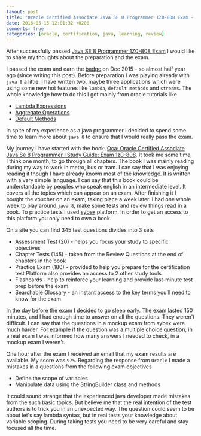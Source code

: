 ```yaml
---
layout: post
title: "Oracle Certified Associate Java SE 8 Programmer 1Z0-808 Exam - review"
date: 2016-05-15 12:01:32 +0200
comments: true
categories: [oracle, certification, java, learning, review]
---
```


After successfully passed [Java SE 8 Programmer 1Z0-808 Exam](https://education.oracle.com/pls/web_prod-plq-dad/db_pages.getpage?page_id=5001&get_params=p_exam_id:1Z0-808)
I would like to share my thoughts about the preparation and the exam. 

I passed the exam and earn the 
[badge](https://www.youracclaim.com/badges/58fa8011-f1da-4a68-846c-b869ee04012b/public_url) 
on Dec 2015 - so almost half year ago (since writing this post). 
Before preparation I was playing already with ``java 8`` a little. 
I have written two, maybe three applications which were using some 
new hot features like ``lambda``, ``default methods`` and ``streams``.
The whole knowledge how to do this I got mainly from oracle 
tutorials like

* [Lambda Expressions](https://docs.oracle.com/javase/tutorial/java/javaOO/lambdaexpressions.html)
* [Aggregate Operations](https://docs.oracle.com/javase/tutorial/collections/streams/index.html)
* [Default Methods](https://docs.oracle.com/javase/tutorial/java/IandI/defaultmethods.html)

In spite of my experience as a java programmer I decided to spend some 
time to learn more about ``java 8`` to ensure that I would really pass the exam.

My journey I have started with the book: [Oca: Oracle Certified Associate Java Se 8 Programmer I Study Guide: Exam 1z0-808](https://www.goodreads.com/book/show/23059696-oca?from_search=true&search_version=service).
It took me some time, I think one month, to go through all chapters.
The book I was mainly reading during my way to work in metro, bus or tram.
I can say that I was enjoying reading it though I have already known 
most of the knowledge. It is written with a very simple language. I can say
that this book could be understandable by peoples who speak english in an 
intermediate level. It covers all the topics which can appear on 
an exam. After finishing it I bought the voucher on an exam, taking place 
a week later. I had one whole week to play around ``java 8``, make some
tests and review things read in a book. To practice tests I used 
[sybex](https://sybextestbanks.wiley.com/public/) platform. In order to 
get an access to this platform you only need to own a book. 

On a site you can find 345 test questions divides into 3 sets

* Assessment Test (20) - helps you focus your study to specific objectives
* Chapter Tests (145) - taken from the Review Questions at the end of chapters in the book
* Practice Exam (180) - provided to help you prepare for the certification test
Platform also provides an access to 2 other study tools
* Flashcards - help to reinforce your learning and provide last-minute test prep before the exam
* Searchable Glossary - an instant access to the key terms you’ll need to know for the exam

In the day before the exam I decided to go sleep early. 
The exam lasted 150 minutes, and I had enough time to
answer on all the questions. They weren't difficult. I can say
that the questions in a mockup exam from sybex were much harder. For example
if the question was a multiple choice question, in a real exam 
I was informed how many answers I needed to check, 
in a mockup exam I weren't. 

One hour after the exam I received an email that my exam results are available. 
My score was ``97%``. Regarding the response from ``Oracle`` 
I made a mistakes in a questions from the following exam objectives

* Define the scope of variables
* Manipulate data using the StringBuilder class and methods

It could sound strange that the experienced java developer made 
mistakes from the such basic topics. But believe me that the real 
intention of the test authors is to trick you in an unexpected way. 
The question could seem to be about let's say lambda syntax, but in real
tests your knowledge about variable scoping. During taking tests you 
need to be very careful and stay focused all the time.